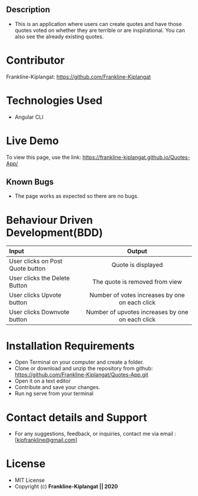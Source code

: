 ## Description

* This is an application where users can create quotes and have those quotes voted on whether they are terrible or are inspirational. You can also see the already existing quotes. 

# Contributor
Frankline-Kiplangat: https://github.com/Frankline-Kiplangat

# Technologies Used

* Angular CLI

# Live Demo
To view this page, use the link: https://frankline-kiplangat.github.io/Quotes-App/

## Known Bugs
* The page works as expected so there are no bugs. 
# Behaviour Driven Development(BDD)
| Input        | Output       |
| :------------- | :----------: |
| User clicks on Post Quote button | Quote is displayed |
| User clicks the Delete Button | The quote is removed from view |
| User clicks Upvote button | Number of votes increases by one on each click | 
| User clicks Downvote button | Number of upvotes increases by one on each click | 

# Installation Requirements

* Open Terminal on your computer and create a folder. 
* Clone or download and unzip the repository from github: https://github.com/Frankline-Kiplangat/Quotes-App.git
* Open it on a text editor
* Contribute and save your changes.
* Run ng serve from your terminal 


# Contact details and Support
* For any suggestions, feedback, or inquiries, contact me via email : [kipfrankline@gmail.com]

# License 
* MIT License
* Copyright (c) **Frankline-Kiplangat || 2020**
